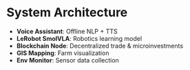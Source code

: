 # System Architecture

- **Voice Assistant**: Offline NLP + TTS
- **LeRobot SmolVLA**: Robotics learning model
- **Blockchain Node**: Decentralized trade & microinvestments
- **GIS Mapping**: Farm visualization
- **Env Monitor**: Sensor data collection
